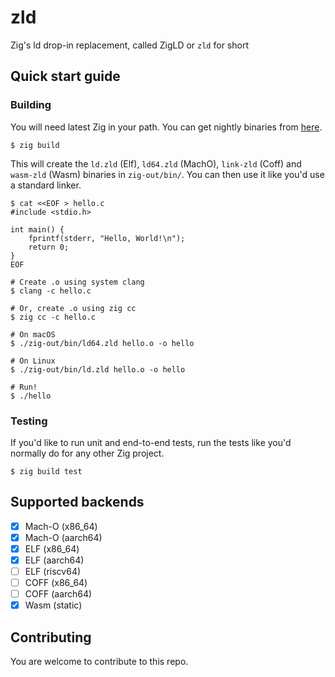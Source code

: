 # zld

Zig's ld drop-in replacement, called ZigLD or `zld` for short

## Quick start guide

### Building

You will need latest Zig in your path. You can get nightly binaries from [here](https://ziglang.org/download/).

```
$ zig build
```

This will create the `ld.zld` (Elf), `ld64.zld` (MachO), `link-zld` (Coff) and `wasm-zld` (Wasm) binaries in `zig-out/bin/`.
You can then use it like you'd use a standard linker.

```
$ cat <<EOF > hello.c
#include <stdio.h>

int main() {
    fprintf(stderr, "Hello, World!\n");
    return 0;
}
EOF

# Create .o using system clang
$ clang -c hello.c

# Or, create .o using zig cc
$ zig cc -c hello.c

# On macOS
$ ./zig-out/bin/ld64.zld hello.o -o hello

# On Linux
$ ./zig-out/bin/ld.zld hello.o -o hello

# Run!
$ ./hello
```

### Testing

If you'd like to run unit and end-to-end tests, run the tests like you'd normally do for any other Zig project.

```
$ zig build test
```

## Supported backends

- [x] Mach-O (x86_64)
- [x] Mach-O (aarch64)
- [x] ELF (x86_64)
- [x] ELF (aarch64)
- [ ] ELF (riscv64)
- [ ] COFF (x86_64)
- [ ] COFF (aarch64)
- [x] Wasm (static)

## Contributing

You are welcome to contribute to this repo.
